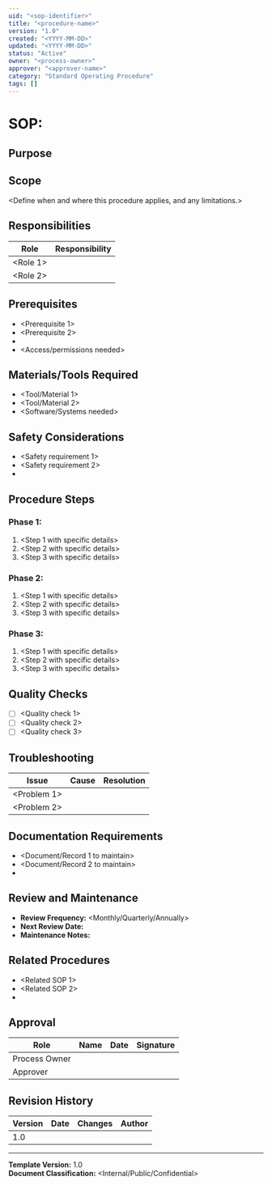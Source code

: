 ```yaml
---
uid: "<sop-identifier>"
title: "<procedure-name>"
version: "1.0"
created: "<YYYY-MM-DD>"
updated: "<YYYY-MM-DD>"
status: "Active"
owner: "<process-owner>"
approver: "<approver-name>"
category: "Standard Operating Procedure"
tags: []
---
```


# SOP: <Procedure Name>

## Purpose
<Clear statement of why this procedure exists and what it accomplishes.>

## Scope
<Define when and where this procedure applies, and any limitations.>

## Responsibilities
| Role | Responsibility |
|------|----------------|
| <Role 1> | <Responsibility description> |
| <Role 2> | <Responsibility description> |

## Prerequisites
- <Prerequisite 1>
- <Prerequisite 2>
- <Training requirements>
- <Access/permissions needed>

## Materials/Tools Required
- <Tool/Material 1>
- <Tool/Material 2>
- <Software/Systems needed>

## Safety Considerations
- <Safety requirement 1>
- <Safety requirement 2>
- <Risk mitigation measures>

## Procedure Steps

### Phase 1: <Phase Name>
1. <Step 1 with specific details>
2. <Step 2 with specific details>
3. <Step 3 with specific details>

### Phase 2: <Phase Name>
1. <Step 1 with specific details>
2. <Step 2 with specific details>
3. <Step 3 with specific details>

### Phase 3: <Phase Name>
1. <Step 1 with specific details>
2. <Step 2 with specific details>
3. <Step 3 with specific details>

## Quality Checks
- [ ] <Quality check 1>
- [ ] <Quality check 2>
- [ ] <Quality check 3>

## Troubleshooting
| Issue | Cause | Resolution |
|-------|-------|------------|
| <Problem 1> | <Likely cause> | <Solution steps> |
| <Problem 2> | <Likely cause> | <Solution steps> |

## Documentation Requirements
- <Document/Record 1 to maintain>
- <Document/Record 2 to maintain>
- <Reporting requirements>

## Review and Maintenance
- **Review Frequency:** <Monthly/Quarterly/Annually>
- **Next Review Date:** <YYYY-MM-DD>
- **Maintenance Notes:** <Any ongoing maintenance requirements>

## Related Procedures
- <Related SOP 1>
- <Related SOP 2>
- <Reference documents>

## Approval
| Role | Name | Date | Signature |
|------|------|------|-----------|
| Process Owner | <Name> | <Date> | <Signature> |
| Approver | <Name> | <Date> | <Signature> |

## Revision History
| Version | Date | Changes | Author |
|---------|------|---------|--------|
| 1.0 | <YYYY-MM-DD> | <Initial creation> | <Author> |

---
**Template Version:** 1.0  
**Document Classification:** <Internal/Public/Confidential>